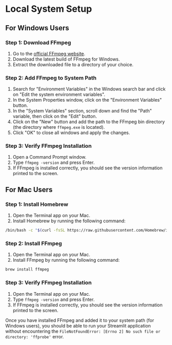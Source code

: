 # Local System Setup

## For Windows Users

### Step 1: Download FFmpeg

1. Go to the [official FFmpeg website](https://ffmpeg.org/download.html#build-windows).
2. Download the latest build of FFmpeg for Windows.
3. Extract the downloaded file to a directory of your choice.

### Step 2: Add FFmpeg to System Path

1. Search for "Environment Variables" in the Windows search bar and click on "Edit the system environment variables".
2. In the System Properties window, click on the "Environment Variables" button.
3. In the "System Variables" section, scroll down and find the "Path" variable, then click on the "Edit" button.
4. Click on the "New" button and add the path to the FFmpeg bin directory (the directory where `ffmpeg.exe` is located).
5. Click "OK" to close all windows and apply the changes.

### Step 3: Verify FFmpeg Installation

1. Open a Command Prompt window.
2. Type `ffmpeg -version` and press Enter.
3. If FFmpeg is installed correctly, you should see the version information printed to the screen.

## For Mac Users

### Step 1: Install Homebrew

1. Open the Terminal app on your Mac.
2. Install Homebrew by running the following command:

```sh
/bin/bash -c "$(curl -fsSL https://raw.githubusercontent.com/Homebrew/install/HEAD/install.sh)"
```


### Step 2: Install FFmpeg

1. Open the Terminal app on your Mac.
2. Install FFmpeg by running the following command:

```sh
brew install ffmpeg
```


### Step 3: Verify FFmpeg Installation

1. Open the Terminal app on your Mac.
2. Type `ffmpeg -version` and press Enter.
3. If FFmpeg is installed correctly, you should see the version information printed to the screen.

Once you have installed FFmpeg and added it to your system path (for Windows users), you should be able to run your Streamlit application without encountering the `FileNotFoundError: [Errno 2] No such file or directory: 'ffprobe'` error.


